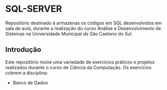 # SQL-SERVER
Repositório destinado à armazenas os códigos em SQL desenvolvidos em sala de aula, durante a realização do curso Análise e Desenvolvimento de Sistemas na Universidade Municipal de São Caetano do Sul.

## Introdução

Este repositório reúne uma variedade de exercícios práticos e projetos realizados durante o curso de Ciência da Computação. Os exercícios cobrem a disciplina:

- Banco de Dados
